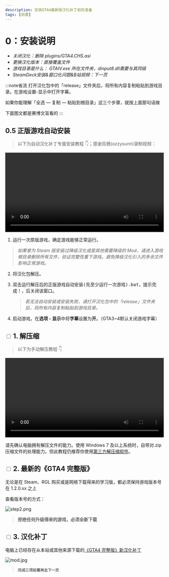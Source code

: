 ```yaml
---
description: 安装GTA4最新版汉化补丁前的准备
tags: [前置]
---
```


# 0：安装说明

- _关闭汉化：删除 plugins/GTA4.CHS.asi_
- _更换汉化版本：直接覆盖文件_
- _游戏目录是什么： GTAIV.exe 所在文件夹，dinput8.dll需要与其同级_
- _SteamDeck安装&窗口化问题&B站视频：下一页_


:::note省流
打开汉化包中的「release」文件夹后，将所有内容复制粘贴到游戏目录。在游戏设置-显示中打开字幕。

如果你能理解「全选 — 复制 — 粘贴到根目录」这三个步骤，就按上面那句话做

下面图文都是赛博文盲看的
:::

## 0.5 正版游戏自动安装

> 以下为自动汉化补丁专属安装教程 👇；感谢烏鴉(ozzysunn)录制视频：

<video src='https://cloudflare-imgbed-4n1.pages.dev/file/1727105504303_GTA4汉化教程(自动).mp4'
controls="controls" width='100%'>
</video>
 

1. 运行一次原版游戏，确定游戏能够正常运行。<br/>
  >  _如果曾为 Steam 版安装过降级汉化或是其他需要降级的 Mod，请进入游戏根目录删除所有文件，验证完整性重下游戏。避免降级汉化引入的多余文件影响正常游戏。_
2. 将汉化包解压。
3. 双击运行解压后的<kbd>正版游戏自动安装(先至少运行一次游戏).bat</kbd>，提示<kbd>完成！</kbd>，后关闭该窗口。
   >  _若无法自动安装或安装失败，请打开汉化包中的「release」文件夹后，将所有内容复制粘贴到游戏目录。_

1. 启动游戏，在**选项 - 显示**中将**字幕**设置为**开**。（GTA3~4默认关闭游戏字幕）



## <input type='checkbox' /> 1. 解压缩

> 以下为手动解压教程 👇

<video src='https://cloudflare-imgbed-4n1.pages.dev/file/1727105662143_GTA4汉化教程(手动).mp4'
controls="controls" width='100%'>
</video>

请先确认电脑拥有解压文件的能力。使用 Windows 7 及以上系统时，自带对.zip 压缩文件的处理能力。但此教程仍推荐你使用[第三方解压缩软件](https://www.bandisoft.com/bandizip/)。

## <input type='checkbox' /> 2. 最新的《GTA4 完整版》

无论是在 Steam、RGL 购买或是网络下载得来的学习版，都必须保持游戏版本号在 1.2.0.xx 之上

查看版本号的方式：

![step2.png](https://cloudflare-imgbed-4n1.pages.dev/file/1727637228607_step2.png)


> **拒绝任何升级得来的游戏，必须全新下载**

## <input type='checkbox' /> 3. 汉化补丁

电脑上已经存在从本站或其他来源下载的[《GTA4 完整版》新汉化补丁](../intro.mdx#下载)

![mod.jpg](https://cloudflare-imgbed-4n1.pages.dev/file/1727637226010_mod.jpg)

> **`完成三项前置再去下一页`**
